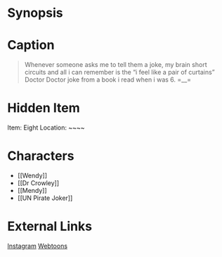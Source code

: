 # Synopsis


# Caption
> Whenever someone asks me to tell them a joke, my brain short circuits and all i can remember is the “i feel like a pair of curtains” Doctor Doctor joke from a book i read when i was 6. =__=

# Hidden Item
Item: Eight
Location: ~~~~

# Characters
* [[Wendy]]
* [[Dr Crowley]]
* [[Mendy]]
* [[UN Pirate Joker]]

# External Links
[Instagram](https://www.instagram.com/p/CDSLoRMjUmZ/)
[Webtoons](https://www.webtoons.com/en/challenge/twistwood-tales/47-curtains/viewer?title_no=344740&episode_no=51)